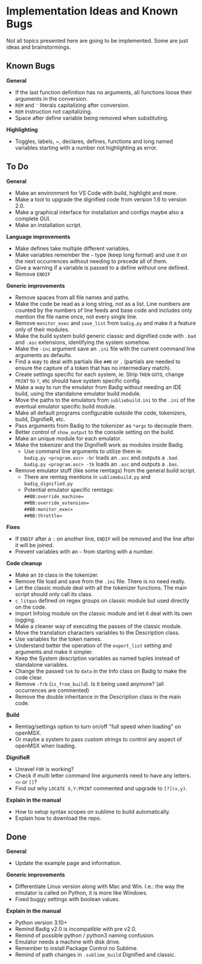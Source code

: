 # Implementation Ideas and Known Bugs  
  
Not all topics presented here are going to be implemented. Some are just ideas and brainstormings.  
  
## Known Bugs  
**General**  
- If the last function definition has no arguments, all functions loose their arguments in the conversion.  
- `REM` and `'` literals capitalizing after conversion.  
- `REM` instruction not capitalizing.  
- Space after define variable being removed when substituting.  
  
**Highlighting**  
- Toggles, labels, ~, declares, defines, functions and long named variables starting with a number not highlighting as error.  
  
## To Do  
  
**General**  
- Make an environment for VS Code with build, highlight and more.  
- Make a tool to upgrade the dignified code from version 1.6 to version 2.0.  
- Make a graphical interface for installation and configs maybe also a complete GUI.  
- Make an installation script.  
  
**Language improvements**  
- Make defines take multiple different variables.  
- Make  variables remember the `~` type (keep long format) and use it on the next occurrences without needing to precede all of them.  
- Give a warning if a variable is passed to a define without one defined.  
- Remove `ENDIF`  
  
**Generic improvements**  
- Remove spaces from all file names and paths.  
- Make the code be read as a long string, not as a list. Line numbers are counted by the numbers of line feeds and base code and includes only mention the file name once, not every single line.  
- Remove `monitor_exec` and `save_list` from `badig.py` and make it a feature only of their modules.  
- Make the build system build generic classic and dignified code with `.bad` and `.asc` extensions, identifying the system somehow.  
- Make the `-ini` argument save an `.ini` file with the current command line arguments as defaults.  
- Find a way to deal with partials like `##B` or `.` (partials are needed to ensure the capture of a token that has no intermediary match).  
- Create settings specific for each system, ie: Strip `THEN` `GOTO`, change `PRINT` to `?`, etc should have system specific config.  
- Make a way to run the emulator from Badig without needing an IDE build, using the standalone emulator build module.  
- Move the paths to the emulators from `subliebuild.ini` to the `.ini` of the eventual emulator specific build module.  
- Make all default programs configurable outside the code, tokenizers, build, DignifieR, etc.  
- Pass arguments from Badig to the tokenizer as `*args` to decouple them.  
- Better control of `show_output` to the console setting on the build.  
- Make an unique module for each emulator.  
- Make the tokenizer and the DignifieR work as modules inside Badig.  
  - Use command line arguments to utilize them ie:  
  `badig.py <program.asc> -br` loads an `.asc` and outputs a `.bad`.  
  `badig.py <program.asc> -tk` loads an `.asc` and outputs a `.bas`.  
- Remove emulator stuff (like some remtags) from the general build script.  
  - There are remtag mentions in `sublimebuild.py` and `badig_dignified.py`  
  - Potential emulator specific remtags:  
    `##BB:override_machine=`  
    `##BB:override_extension=`  
    `##BB:monitor_exec=`  
    `##BB:throttle=`  
  
**Fixes**
- If `ENDIF` after a `:` on another line, `ENDIF` will be removed and the line after it will be joined.  
- Prevent variables with an `~` from starting with a number.  
  
**Code cleanup**  
- Make an `IO` class in the tokenizer.  
- Remove file load and save from the `.ini` file. There is no need really.  
- Let the classic module deal with all the tokenizer functions. The main script should only call its class.  
- `c_litquo` defined on regex groups on classic module but used directly on the code.  
- Import Infolog module on the classic module and let it deal with its own logging.  
- Make a cleaner way of executing the passes of the classic module.  
- Move the translation characters variables to the Description class.  
- Use variables for the token names.  
- Understand better the operation of the `export_list` setting and arguments and make it simpler.  
- Keep the System description variables as named tuples instead of standalone variables.  
- Change the passed `tok` to `data` in the Info class on Badig to make the code clear.  
- Remove `-frb` (`is_from_build`). Is it being used anymore? (all occurrences are commented)  
- Remove the double inheritance in the Description class in the main code.  
  
**Build**  
- Remtag/settings option to turn on/off "full speed when loading" on openMSX.  
- Or maybe a system to pass custom strings to control any aspect of openMSX when loading.  
  
**DignifieR**  
- Unravel `FOR` is working?  
- Check if multi letter command line arguments need to have any letters. `<>` or `[]`?  
- Find out why `LOCATE X,Y:PRINT` commented and upgrade to `[?](x,y)`.  
  
**Explain in the manual**  
- How to setup syntax scopes on sublime to build automatically.  
- Explain how to download the repo.  
  
## Done  
  
**General**  
- Update the example page and information.  
  
**Generic improvements**  
- Differentiate Linux version along with Mac and Win. I.e.: the way the emulator is called on Python, it is more like Windows.  
- Fixed buggy settings with boolean values.  

**Explain in the manual**  
- Python version 3.10+  
- Remind Badig v2.0 is incompatible with pre v2.0.  
- Remind of possible python / python3 naming confusion.  
- Emulator needs a machine with disk drive.  
- Remember to install Package Control no Sublime.  
- Remind of path changes in `.sublime_build` Dignified and classic.  
  
